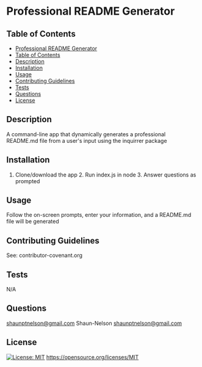 # Professional README Generator

  ## Table of Contents

  - [Professional README Generator](#professional-readme-generator)
  - [Table of Contents](#table-of-contents)
  - [Description](#description)
  - [Installation](#installation)
  - [Usage](#usage)
  - [Contributing Guidelines](#contributing-guidelines)
  - [Tests](#tests)
  - [Questions](#questions)
  - [License](#license)

  ## Description

  A command-line app that dynamically generates a professional README.md file from a user's input using the inquirrer package

  ## Installation

  1. Clone/download the app 2. Run index.js in node 3. Answer questions as prompted

  ## Usage

  Follow the on-screen prompts, enter your information, and a README.md file will be generated

  ## Contributing Guidelines

  See: contributor-covenant.org

  ## Tests

  N/A

  ## Questions

  shaunptnelson@gmail.com
  Shaun-Nelson
  shaunptnelson@gmail.com

  ## License

  [![License: MIT](https://img.shields.io/badge/License-MIT-yellow.svg)](https://opensource.org/licenses/MIT)
  https://opensource.org/licenses/MIT
